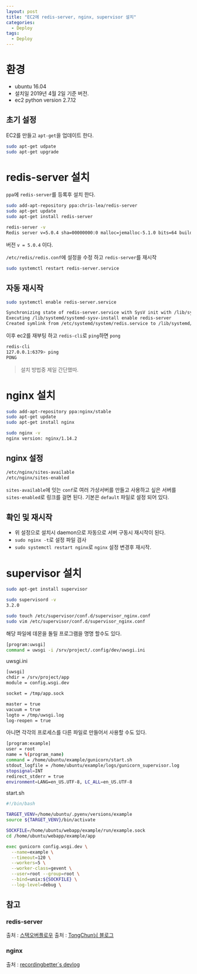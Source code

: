 ```yaml
---
layout: post
title: "EC2에 redis-server, nginx, supervisor 설치"
categories:
  - Deploy
tags:
  - Deploy
---
```


# 환경

* ubuntu 16.04
* 설치일 2019년 4월 2일 기준 버전. 
* ec2 python version 2.7.12

## 초기 설정

EC2를 만들고 `apt-get`을 업데이트 한다.

```bash
sudo apt-get udpate
sudo apt-get upgrade
```

# redis-server 설치

`ppa`에 `redis-server`를 등록후 설치 한다. 
```bash
sudo add-apt-repository ppa:chris-lea/redis-server
sudo apt-get update
sudo apt-get install redis-server
```

```bash
redis-server -v
Redis server v=5.0.4 sha=00000000:0 malloc=jemalloc-5.1.0 bits=64 build=6840e401a1a58e85
```

버전 `v = 5.0.4` 이다.

`/etc/redis/redis.conf`에 설정을 수정 하고 `redis-server`를 재시작

```bash
sudo systemctl restart redis-server.service
```

## 자동 재시작

```bash
sudo systemctl enable redis-server.service

Synchronizing state of redis-server.service with SysV init with /lib/systemd/systemd-sysv-install...
Executing /lib/systemd/systemd-sysv-install enable redis-server
Created symlink from /etc/systemd/system/redis.service to /lib/systemd/system/redis-server.service.
```
이후 ec2를 재부팅 하고 `redis-cli`로 `ping`하면 `pong`

```bash
redis-cli
127.0.0.1:6379> ping
PONG
``` 

> 설치 방법중 제일 간단했따. 

# nginx 설치

```bash
sudo add-apt-repository ppa:nginx/stable
sudo apt-get update
sudo apt-get install nginx
```

```bash
sudo nginx -v
nginx version: nginx/1.14.2
```

## nginx 설정
```bash
/etc/nginx/sites-available
/etc/nginx/sites-enabled
```
`sites-available`에 잇는 `conf`로 여러 가상서버를 만들고 사용하고 싶은 서버를 `sites-enabled`로 링크를 걸면 된다.
기본은 `default` 파일로 설정 되어 있다. 

## 확인 및 재시작

* 위 설정으로 설치시 daemon으로 자동으로 서버 구동시 재시작이 된다.
* `sudo nginx -t`로 설정 파일 검사
* `sudo systemctl restart nginx`로 `nginx` 설정 변경후 재시작.


# supervisor 설치

```bash
sudo apt-get install supervisor
```

```bash
sudo supervisord -v
3.2.0
```

```bash
sudo touch /etc/supervisor/conf.d/supervisor_nginx.conf
sudo vim /etc/supervisor/conf.d/supervisor_nginx.conf
```

해당 파일에 데몬을 돌릴 프로그램을 명명 할수도 있다.
```bash
[program:uwsgi]
command = uwsgi -i /srv/project/.config/dev/uwsgi.ini
```

uwsgi.ini
```bash
[uwsgi]
chdir = /srv/project/app
module = config.wsgi.dev

socket = /tmp/app.sock

master = true
vacuum = true
logto = /tmp/uwsgi.log
log-reopen = true
```

아니면 각각의 프로세스를 다른 파일로 만들어서 사용할 수도 있다.
```bash
[program:example]
user = root
name = %(program_name)
command = /home/ubuntu/example/gunicorn/start.sh
stdout_logfile = /home/ubuntu/example/logs/gunicorn_supervisor.log
stopsignal=INT
redirect_stderr = true
environment=LANG=en_US.UTF-8, LC_ALL=en_US.UTF-8
```

start.sh
```bash
#!/bin/bash

TARGET_VENV=/home/ubuntu/.pyenv/versions/example
source ${TARGET_VENV}/bin/activate

SOCKFILE=/home/ubuntu/webapp/example/run/example.sock
cd /home/ubuntu/webapp/example/app

exec gunicorn config.wsgi.dev \
  --name=example \
  --timeout=120 \
  --workers=5 \
  --worker-class=gevent \
  --user=root --group=root \
  --bind=unix:${SOCKFILE} \
  --log-level=debug \
```

## 참고

### redis-server
출처 : [스택오버플로우](https://askubuntu.com/questions/868848/how-to-install-redis-on-ubuntu-16-04)
출처 : [TongChun님 블로그](https://dejavuqa.tistory.com/153)

### nginx
출처 : [recordingbetter`s devlog](http://recordingbetter.com/aws/2017/07/05/06-Nginx-Supervisor)
